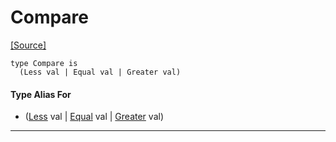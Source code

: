 # Compare
<span class="source-link">[[Source]](src/builtin/compare.md#L-0-13)</span>
```pony
type Compare is
  (Less val | Equal val | Greater val)
```

#### Type Alias For

* ([Less](builtin-Less.md) val | [Equal](builtin-Equal.md) val | [Greater](builtin-Greater.md) val)

---

